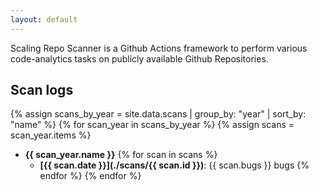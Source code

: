 ```yaml
---
layout: default
---
```


Scaling Repo Scanner is a Github Actions framework to perform various code-analytics tasks on publicly available Github Repositories.

## Scan logs

{% assign scans_by_year = site.data.scans | group_by: "year" | sort_by: "name" %}
{% for scan_year in scans_by_year %}
{% assign scans = scan_year.items %}
- **{{ scan_year.name }}**
{% for scan in scans %}
  - **[{{ scan.date }}](./scans/{{ scan.id }})**: {{ scan.bugs }} bugs
{% endfor %}
{% endfor %}

